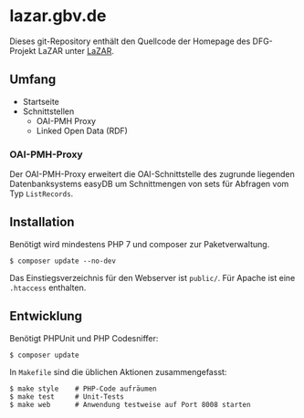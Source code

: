 # lazar.gbv.de

Dieses git-Repository enthält den Quellcode der Homepage des DFG-Projekt LaZAR
unter [LaZAR](http://lazar.gbv.de/).

## Umfang

- Startseite
- Schnittstellen
    - OAI-PMH Proxy
    - Linked Open Data (RDF)

### OAI-PMH-Proxy

Der OAI-PMH-Proxy erweitert die OAI-Schnittstelle des zugrunde liegenden
Datenbanksystems easyDB um Schnittmengen von sets für Abfragen vom Typ
`ListRecords`.

## Installation

Benötigt wird mindestens PHP 7 und composer zur Paketverwaltung.

    $ composer update --no-dev

Das Einstiegsverzeichnis für den Webserver ist `public/`. Für Apache ist eine
`.htaccess` enthalten.

## Entwicklung

Benötigt PHPUnit und PHP Codesniffer:

    $ composer update

In `Makefile` sind die üblichen Aktionen zusammengefasst:

    $ make style    # PHP-Code aufräumen
    $ make test     # Unit-Tests
    $ make web      # Anwendung testweise auf Port 8008 starten


